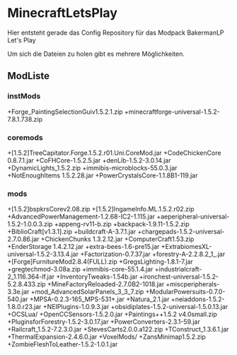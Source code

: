 # MinecraftLetsPlay
Hier entsteht gerade das Config Repository für das Modpack BakermanLP Let's Play

Um sich die Dateien zu holen gibt es mehrere Möglichkeiten.

## ModListe
### instMods
+Forge_PaintingSelectionGuiv1.5.2.1.zip
+minecraftforge-universal-1.5.2-7.8.1.738.zip

### coremods
+[1.5.2]TreeCapitator.Forge.1.5.2.r01.Uni.CoreMod.jar
+CodeChickenCore 0.8.7.1.jar
+CoFHCore-1.5.2.5.jar
+denLib-1.5.2-3.0.14.jar
+DynamicLights_1.5.2.zip
+immibis-microblocks-55.0.3.jar
+NotEnoughItems 1.5.2.28.jar
+PowerCrystalsCore-1.1.8B1-119.jar

### mods
+[1.5.2]bspkrsCorev2.08.zip
+[1.5.2]IngameInfo.ML.1.5.2.r02.zip
+AdvancedPowerManagement-1.2.68-IC2-1.115.jar
+aeperipheral-universal-1.5.2-1.0.0.3.zip
+appeng-rv11-b.zip
+backpack-1.9.11-1.5.2.zip
+BiblioCraft[v1.3.1].zip
+buildcraft-A-3.7.1.jar
+chargepads-1.5.2-universal-2.7.0.86.jar
+ChickenChunks 1.3.2.12.jar
+ComputerCraft1.53.zip
+EnderStorage 1.4.2.12.jar
+extra-bees-1.6-pre15.jar
+ExtrabiomesXL-universal-1.5.2-3.13.4.jar
+Factorization-0.7.37.jar
+forestry-A-2.2.8.2_1_.jar
+[Forge]FurnitureMod2.8.4(FULL).zip
+GregsLighting-1.8.1-7.jar
+gregtechmod-3.08a.zip
+immibis-core-55.1.4.jar
+industrialcraft-2_1.116.364-lf.jar
+InventoryTweaks-1.54b.jar
+ironchest-universal-1.5.2-5.2.8.433.zip
+MineFactoryReloaded-2.7.0B2-1018.jar
+miscperipherals-3.3e.jar
+mod_AdvancedSolarPanels_3_3_7.zip
+ModularPowersuits-0.7.0-540.jar
+MPSA-0.2.3-165_MPS-531+.jar
+Natura_2.1.jar
+neiaddons-1.5.2-1.8.0.r23.jar
+NEIPlugins-1.0.9.3.jar
+obsidiplates-1.5.2-universal-1.5.0.13.jar
+OCSLua/
+OpenCCSensors-1.5.2.0.jar
+Paintings++1.5.2 v4.0small.zip
+PluginsforForestry-1.5.2-3.0.17.jar
+PowerConverters-2.3.1-59.jar
+Railcraft_1.5.2-7.2.3.0.jar
+StevesCarts2.0.0.a122.zip
+TConstruct_1.3.6.1.jar
+ThermalExpansion-2.4.6.0.jar
+VoxelMods/
+ZansMinimap1.5.2.zip
+ZombieFleshToLeather-1.5.2-1.0.1.jar
